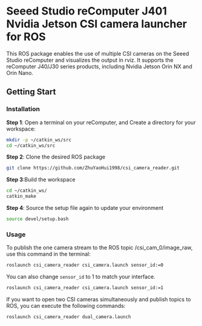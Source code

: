 # Seeed Studio reComputer J401 Nvidia Jetson CSI camera launcher for ROS

This ROS package enables the use of multiple CSI cameras on the Seeed Studio reComputer and visualizes the output in rviz. It supports the reComputer J40/J30 series products, including Nvidia Jetson Orin NX and Orin Nano.

## Getting Start
### Installation
**Step 1**: Open a terminal on your reComputer, and Create a directory for your workspace:

```bash
mkdir -p ~/catkin_ws/src
cd ~/catkin_ws/src
```
**Step 2**: Clone the desired ROS package 
```bash
git clone https://github.com/ZhuYaoHui1998/csi_camera_reader.git
```

**Step 3**:Build the workspace
```bash
cd ~/catkin_ws/
catkin_make
```
**Step 4**: Source the setup file again to update your environment
```bash
source devel/setup.bash
```

### Usage
To publish the one camera stream to the ROS topic /csi_cam_0/image_raw, use this command in the terminal:
```bash
roslaunch csi_camera_reader csi_camera.launch sensor_id:=0
```
You can also change `sensor_id` to 1 to match your interface.
```bash
roslaunch csi_camera_reader csi_camera.launch sensor_id:=1
```
If you want to open two CSI cameras simultaneously and publish topics to ROS, you can execute the following commands:
```bash
roslaunch csi_camera_reader dual_camera.launch
```
